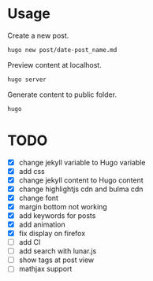 # Usage 

Create a new post.

```sh
hugo new post/date-post_name.md
```

Preview content at localhost.

```sh
hugo server
```

Generate content to public folder.

```sh
hugo
```

# TODO

- [x] change jekyll variable to Hugo variable
- [x] add css
- [x] change jekyll content to Hugo content
- [x] change highlightjs cdn and bulma cdn
- [x] change font
- [x] margin bottom not working
- [x] add keywords for posts
- [x] add animation
- [x] fix display on firefox
- [ ] add CI
- [ ] add search with lunar.js
- [ ] show tags at post view
- [ ] mathjax support